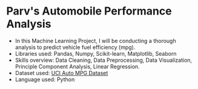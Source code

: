 # Parv's Automobile Performance Analysis

- In this Machine Learning Project, I will be conducting a thorough analysis to predict vehicle fuel efficiency (mpg).
- Libraries used: Pandas, Numpy, Scikit-learn, Matplotlib, Seaborn
- Skills overview: Data Cleaning, Data Preprocessing, Data Visualization, Principle Component Analysis, Linear Regression.
- Dataset used: [UCI Auto MPG Dataset](https://archive.ics.uci.edu/dataset/9/auto+mpg)
- Language used: Python
